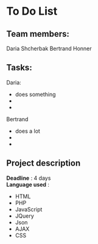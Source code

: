 # To Do List


 ## Team members:
  Daria Shcherbak
  Bertrand Honner
 
 ## Tasks:
  Daria:
  - does something
  -
  -
  Bertrand 
  - does a lot
  -
  -
## Project description

**Deadline** : 4 days  
**Language used** :  
- HTML
- PHP
- JavaScript
- JQuery
- Json
- AJAX
- CSS






